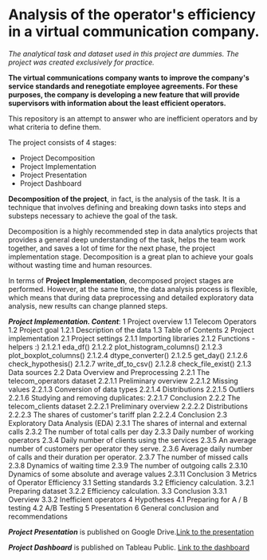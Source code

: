 # Analysis of the operator's efficiency in a virtual communication company.

*The analytical task and dataset used in this project are dummies. The project was created exclusively for practice.*

**The virtual communications company wants to improve the company's service standards and renegotiate employee agreements.
For these purposes, the company is developing a new feature that will provide supervisors with information about the least efficient operators.**

This repository is an attempt to answer who are inefficient operators and by what criteria to define them. 

The project consists of 4 stages: 
* Project Decomposition
* Project Implementation
* Project Presentation
* Project Dashboard

**Decomposition of the project**, in fact, is the analysis of the task. It is a technique that involves defining and breaking down tasks into steps and substeps necessary to achieve the goal of the task.

Decomposition is a highly recommended step in data analytics projects that provides a general deep understanding of the task, helps the team work together, and saves a lot of time for the next phase, the project implementation stage. Decomposition is a great plan to achieve your goals without wasting time and human resources. 

In terms of **Project Implementation**, decomposed project stages are performed. However, at the same time, the data analysis process is flexible, which means that during data preprocessing and detailed exploratory data analysis, new results can change planned steps.

***Project Implementation. Content***:
1  Project overview
1.1  Telecom Operators
1.2  Project goal 
1.2.1  Description of the data
1.3  Table of Contents
2  Project implementation
2.1  Project settings
2.1.1  Importing libraries
2.1.2  Functions - helpers :)
2.1.2.1  eda_df()
2.1.2.2  plot_histogram_columns()
2.1.2.3  plot_boxplot_columns()
2.1.2.4  dtype_converter()
2.1.2.5  get_day()
2.1.2.6  check_hypothesis()
2.1.2.7  write_df_to_csv()
2.1.2.8  check_file_exist()
2.1.3  Data sources
2.2  Data Overview and Preprocessing
2.2.1  The telecom_operators dataset
2.2.1.1  Preliminary overview
2.2.1.2  Missing values
2.2.1.3  Conversion of data types
2.2.1.4  Distributions
2.2.1.5  Outliers
2.2.1.6  Studying and removing duplicates:
2.2.1.7  Conclusion
2.2.2  The telecom_clients dataset
2.2.2.1  Preliminary overview
2.2.2.2  Distributions
2.2.2.3  The shares of customer's tariff plan
2.2.2.4  Conclusion
2.3  Exploratory Data Analysis (EDA)
2.3.1  The shares of internal and external calls
2.3.2  The number of total calls per day
2.3.3  Daily number of working operators
2.3.4  Daily number of clients using the services
2.3.5  An average number of customers per operator they serve.
2.3.6  Average daily number of calls and their duration per operator.
2.3.7  The number of missed calls
2.3.8  Dynamics of waiting time
2.3.9  The number of outgoing calls
2.3.10  Dynamics of some absolute and average values
2.3.11  Conclusion
3  Metrics of Operator Efficiency
3.1  Setting standards
3.2  Efficiency calculation.
3.2.1  Preparing dataset
3.2.2  Efficiency calculation.
3.3  Conclusion
3.3.1  Overview
3.3.2  Inefficient operators
4  Hypotheses
4.1  Preparing for A / B testing
4.2  A/B Testing
5  Presentation
6  General conclusion and recommendations

***Project Presentation*** is published on Google Drive.[Link to the presentation](https://drive.google.com/file/d/1k7qah1ILyRBgRSIR5RXV4E0vntf50FLc/view?usp=sharing)

***Project Dashboard*** is published on Tableau Public. [Link to the dashboard](https://public.tableau.com/views/Telecomoperatorsefficiency/TelecomOperatorsEfficiency?:language=en&:display_count=y&:origin=viz_share_link)


